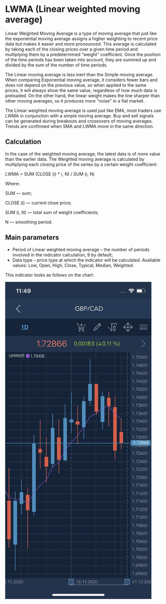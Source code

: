 # LWMA \(Linear weighted moving average\)

Linear Weighted Moving Average is a type of moving average that just like the exponential moving average assigns a higher weighting to recent price data but makes it easier and more pronounced. This average is calculated by taking each of the closing prices over a given time period and multiplying them by a predetermined “weight” coefficient. Once the position of the time periods has been taken into account, they are summed up and divided by the sum of the number of time periods.

The Linear moving average is less inert than the Simple moving average. When comparing Exponential moving average, it considers fewer bars and does not depend on the previous value, so when applied to the same prices, it will always show the same value, regardless of how much data is preloaded. On the other hand, the linear weight makes the line sharper than other moving averages, so it produces more "noise" in a flat market.

The Linear weighted moving average is used just like EMA, most traders use LWMA in conjunction with a simple moving average. Buy and sell signals can be generated during breakouts and crossovers of moving averages. Trends are confirmed when SMA and LWMA move in the same direction.

## Calculation

In the case of the weighted moving average, the latest data is of more value than the earlier data. The Weighted moving average is calculated by multiplying each closing price of the series by a certain weight coefficient:

LWMA = SUM \(CLOSE \(i\) \* i, N\) / SUM \(i, N\)

Where:

SUM — sum;

CLOSE \(i\) — current close price;

SUM \(i, N\) — total sum of weight coefficients;

N — smoothing period.

## Main parameters

* Period of Linear weighted moving average – the number of periods involved in the indicator calculation, 9 by default;
* Data type –  price type at which the indicator will be calculated. Available values: Low, Open, High, Close, Typical, Median, Weighted.

This indicator looks as follows on the chart:

![](../../../../../.gitbook/assets/lwma%20%282%29.jpg)


